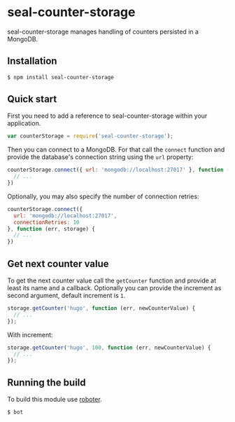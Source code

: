 # seal-counter-storage

seal-counter-storage manages handling of counters persisted in a MongoDB.

## Installation

```bash
$ npm install seal-counter-storage
```

## Quick start

First you need to add a reference to seal-counter-storage within your application.

```javascript
var counterStorage = require('seal-counter-storage');
```

Then you can connect to a MongoDB. For that call the `connect` function and provide the database's connection string using the `url` property:

```javascript
counterStorage.connect({ url: 'mongodb://localhost:27017' }, function (err, storage) {
  // ...
})
```

Optionally, you may also specify the number of connection retries:

```javascript
counterStorage.connect({
  url: 'mongodb://localhost:27017',
  connectionRetries: 10
}, function (err, storage) {
  // ...
})
```

## Get next counter value

To get the next counter value call the `getCounter` function and provide at least its name and a callback.
Optionally you can provide the increment as second argument, default increment is `1`.

```javascript
storage.getCounter('hugo', function (err, newCounterValue) {
  // ...
});
```

With increment:

```javascript
storage.getCounter('hugo', 100, function (err, newCounterValue) {
  // ...
});
```

## Running the build

To build this module use [roboter](https://www.npmjs.com/package/roboter).

```bash
$ bot
```
